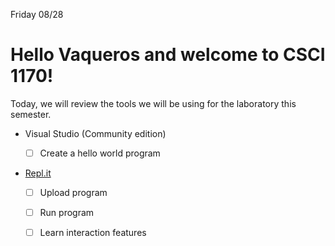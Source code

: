 
Friday 08/28

# Hello Vaqueros and welcome to CSCI 1170! 

Today, we will review the tools we will be using for the laboratory this semester. 

- Visual Studio (Community edition) 
  
     - [ ] Create a hello world program
 

- [Repl.it](https://repl.it)

     - [ ] Upload program
     - [ ] Run program 
     - [ ] Learn interaction features


